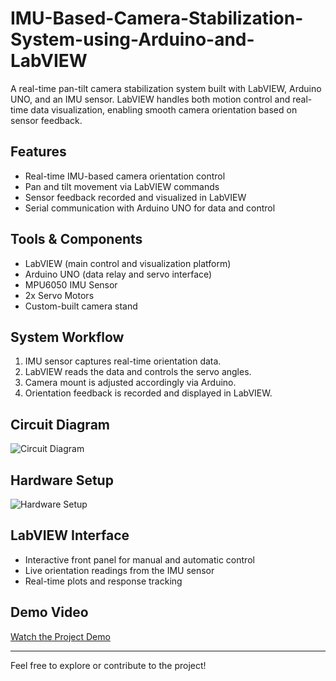 # IMU-Based-Camera-Stabilization-System-using-Arduino-and-LabVIEW
A real-time pan-tilt camera stabilization system built with LabVIEW, Arduino UNO, and an IMU sensor. LabVIEW handles both motion control and real-time data visualization, enabling smooth camera orientation based on sensor feedback.

## Features

- Real-time IMU-based camera orientation control
- Pan and tilt movement via LabVIEW commands
- Sensor feedback recorded and visualized in LabVIEW
- Serial communication with Arduino UNO for data and control

## Tools & Components

- LabVIEW (main control and visualization platform)
- Arduino UNO (data relay and servo interface)
- MPU6050 IMU Sensor
- 2x Servo Motors
- Custom-built camera stand

## System Workflow

1. IMU sensor captures real-time orientation data.
2. LabVIEW reads the data and controls the servo angles.
3. Camera mount is adjusted accordingly via Arduino.
4. Orientation feedback is recorded and displayed in LabVIEW.

## Circuit Diagram

![Circuit Diagram](https://github.com/user-attachments/assets/aa5ffc0a-a87f-455c-a36d-60fcb1c40141)

## Hardware Setup

![Hardware Setup](https://github.com/user-attachments/assets/804172be-4ec3-43a7-bf3c-408edfbaccef) 

## LabVIEW Interface

- Interactive front panel for manual and automatic control
- Live orientation readings from the IMU sensor
- Real-time plots and response tracking

## Demo Video

[Watch the Project Demo](https://github.com/user-attachments/assets/0ee67779-945f-4a56-b945-675d23a5f44c)


---

Feel free to explore or contribute to the project!
